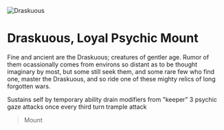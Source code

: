 ![Draskuous](/images/draskuous.jpg?raw=true)

# Draskuous, Loyal Psychic Mount

Fine and ancient are the Draskuous; creatures of gentler age. Rumor of them ocassionally comes from environs so distant as to be thought imaginary by most, but some still seek them, and some rare few who find one, master the Draskuous, and so ride one of these mighty relics of long forgotten wars.  





Sustains self by temporary ability drain modifiers from "keeper"
3 psychic gaze attacks once every third turn
trample attack

>Mount
